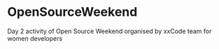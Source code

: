 # OpenSourceWeekend
Day 2 activity of Open Source Weekend organised by xxCode team for women developers 
